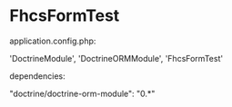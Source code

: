 FhcsFormTest
============

application.config.php:

'DoctrineModule',
'DoctrineORMModule',
'FhcsFormTest'

dependencies:

"doctrine/doctrine-orm-module": "0.*"